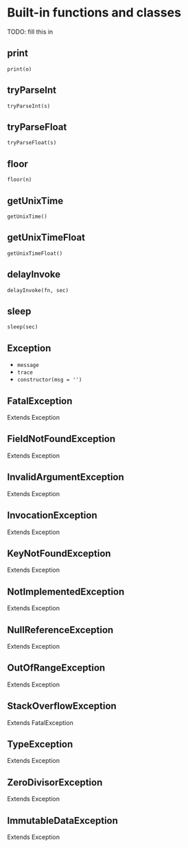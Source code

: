 # Built-in functions and classes

TODO: fill this in

## print 

`print(o)`

## tryParseInt 

`tryParseInt(s)`

## tryParseFloat

`tryParseFloat(s)`

## floor

`floor(n)`

## getUnixTime

`getUnixTime()`

## getUnixTimeFloat

`getUnixTimeFloat()`

## delayInvoke

`delayInvoke(fn, sec)`

## sleep

`sleep(sec)`

## Exception 

- `message`
- `trace`
- `constructor(msg = '')`

## FatalException 

Extends Exception 

## FieldNotFoundException

Extends Exception 

## InvalidArgumentException

Extends Exception 

## InvocationException

Extends Exception 

## KeyNotFoundException

Extends Exception 

## NotImplementedException

Extends Exception 

## NullReferenceException

Extends Exception 

## OutOfRangeException

Extends Exception 

## StackOverflowException

Extends FatalException 

## TypeException

Extends Exception 

## ZeroDivisorException

Extends Exception 

## ImmutableDataException

Extends Exception 

